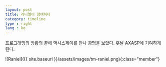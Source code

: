 ```yaml
---
layout: post
title: 라니엘이 참여하다
category: timeline
type : right
lang : ko
---
```



프로그래밍의 방황의 끝에 액시스제이를 만나 광명을 보았다. 훗날 AXASP에 기여하게 된다.

![Raniel]({{ site.baseurl }}/assets/images/tm-raniel.png){:class="member"}